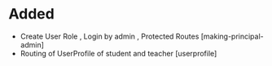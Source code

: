  # Added
 - Create User Role , Login by admin , Protected Routes [making-principal-admin]
 - Routing of UserProfile of student and teacher [userprofile]